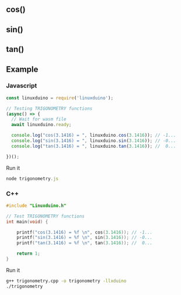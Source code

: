 ## cos() 
## sin() 
## tan() 

## Example

### Javascript 
```js
const linuxduino = require('linuxduino');

// Testing TRIGONOMETRY functions
(async() => {
  // Wait for wasm file
  await linuxduino.ready;

  console.log("cos(3.1416) = ", linuxduino.cos(3.1416)); // -1...
  console.log("sin(3.1416) = ", linuxduino.sin(3.1416)); // -0...
  console.log("tan(3.1416) = ", linuxduino.tan(3.1416)); //  0...

})();
```

Run it
```js
node trigonometry.js
```

### C++
```cpp
#include "Linuxduino.h"

// Test TRIGONOMETRY functions
int main(void) {

    printf("cos(3.1416) = %f \n", cos(3.1416)); // -1...
    printf("sin(3.1416) = %f \n", sin(3.1416)); // -0...
    printf("tan(3.1416) = %f \n", tan(3.1416)); //  0...

    return 1;
}
```

Run it
```sh
g++ trigonometry.cpp -o trigonometry -llxduino
./trigonometry
```